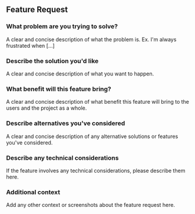 ## Feature Request

### What problem are you trying to solve?

A clear and concise description of what the problem is. Ex. I'm always frustrated when [...]

### Describe the solution you'd like

A clear and concise description of what you want to happen.

### What benefit will this feature bring?

A clear and concise description of what benefit this feature will bring to the users and the project as a whole.

### Describe alternatives you've considered

A clear and concise description of any alternative solutions or features you've considered.

### Describe any technical considerations

If the feature involves any technical considerations, please describe them here.

### Additional context

Add any other context or screenshots about the feature request here.

